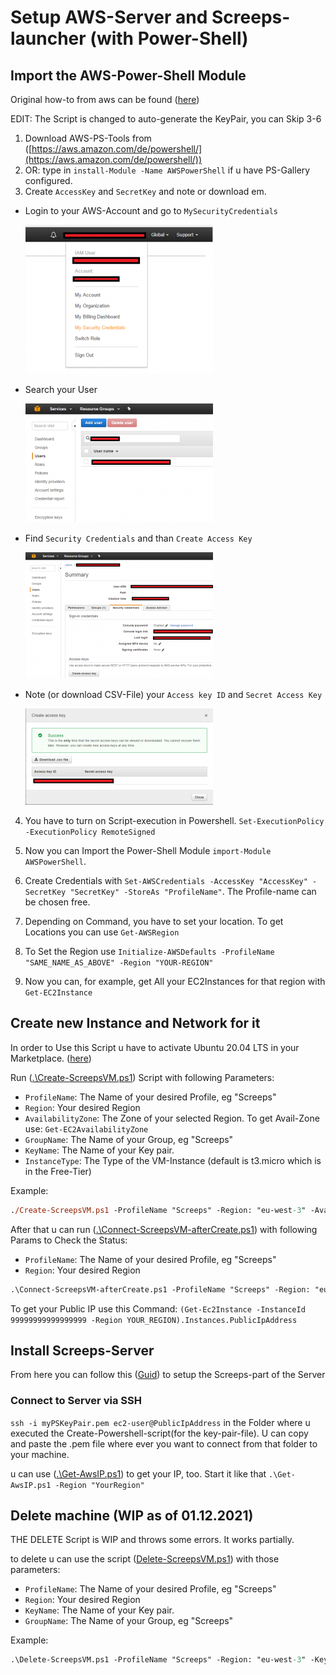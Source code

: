# Setup AWS-Server and Screeps-launcher (with Power-Shell)

## Import the AWS-Power-Shell Module

Original how-to from aws can be found ([here](http://docs.aws.amazon.com/powershell/latest/userguide/pstools-getting-set-up.html#pstools-getting-set-up))

EDIT: The Script is changed to auto-generate the KeyPair, you can Skip 3-6

1. Download AWS-PS-Tools from ([https://aws.amazon.com/de/powershell/](https://aws.amazon.com/de/powershell/))
2. OR: type in `install-Module -Name AWSPowerShell` if u have PS-Gallery configured.
3. Create `AccessKey` and `SecretKey` and note or download em.

- Login to your AWS-Account and go to `MySecurityCredentials`

  ![ ](../img/aws/AccessKey01-300x238.png)

- Search your User

  ![ ](../img/aws/AccessKey02-300x190.png)

- Find `Security Credentials` and than `Create Access Key`

  ![ ](../img/aws/AccessKey03-300x202.png)

- Note (or download CSV-File) your `Access key ID` and `Secret Access Key`

  ![ ](../img/aws/AccessKey04-300x154.png)

4. You have to turn on Script-execution in Powershell. `Set-ExecutionPolicy -ExecutionPolicy RemoteSigned`

5. Now you can Import the Power-Shell Module `import-Module AWSPowerShell`.
6. Create Credentials with `Set-AWSCredentials -AccessKey "AccessKey" -SecretKey "SecretKey" -StoreAs "ProfileName"`. The Profile-name can be chosen free.
7. Depending on Command, you have to set your location. To get Locations you can use `Get-AWSRegion`
8. To Set the Region use `Initialize-AWSDefaults -ProfileName "SAME_NAME_AS_ABOVE" -Region "YOUR-REGION"`
9. Now you can, for example, get All your EC2Instances for that region with `Get-EC2Instance`

## Create new Instance and Network for it

In order to Use this Script u have to activate Ubuntu 20.04 LTS in your Marketplace. ([here](https://aws.amazon.com/marketplace/pp?sku=a8jyynf4hjutohctm41o2z18m))

Run ([.\Create-ScreepsVM.ps1](./Create-ScreepsVM.ps1)) Script with following Parameters:

- `ProfileName`: The Name of your desired Profile, eg "Screeps"
- `Region`: Your desired Region
- `AvailabilityZone`: The Zone of your selected Region. To get Avail-Zone use: `Get-EC2AvailabilityZone`
- `GroupName`: The Name of your Group, eg "Screeps"
- `KeyName`: The Name of your Key pair.
- `InstanceType`: The Type of the VM-Instance (default is t3.micro which is in the Free-Tier)

Example:

```ps
./Create-ScreepsVM.ps1 -ProfileName "Screeps" -Region: "eu-west-3" -AvailabilityZone "eu-west-3b" -GroupName "Screeps" -KeyName "MyScreepsKey" -InstanceType "t3.micro"
```

After that u can run ([.\Connect-ScreepsVM-afterCreate.ps1](./Connect-ScreepsVM-afterCreate.ps1)) with following Params to Check the Status:

- `ProfileName`: The Name of your desired Profile, eg "Screeps"
- `Region`: Your desired Region

```ps
.\Connect-ScreepsVM-afterCreate.ps1 -ProfileName "Screeps" -Region: "eu-west-3"
```

To get your Public IP use this Command: `(Get-Ec2Instance -InstanceId 99999999999999999 -Region YOUR_REGION).Instances.PublicIpAddress`

## Install Screeps-Server

From here you can follow this ([Guid](../ReadMe.md)) to setup the Screeps-part of the Server

### Connect to Server via SSH

`ssh -i myPSKeyPair.pem ec2-user@PublicIpAddress` in the Folder where u executed the Create-Powershell-script(for the key-pair-file).
U can copy and paste the .pem file where ever you want to connect from that folder to your machine.

u can use ([.\Get-AwsIP.ps1](./Get-AwsIP.ps1)) to get your IP, too. Start it like that `.\Get-AwsIP.ps1 -Region "YourRegion"`

## Delete machine (WIP as of 01.12.2021)

THE DELETE Script is WIP and throws some errors. It works partially.

to delete u can use the script ([Delete-ScreepsVM.ps1](/aws/Delete-ScreepsVM.ps1)) with those parameters:

- `ProfileName`: The Name of your desired Profile, eg "Screeps"
- `Region`: Your desired Region
- `KeyName`: The Name of your Key pair.
- `GroupName`: The Name of your Group, eg "Screeps"

Example:

```ps
.\Delete-ScreepsVM.ps1 -ProfileName "Screeps" -Region: "eu-west-3" -KeyName "MyScreepsKey" -GroupName "Screeps"
```
